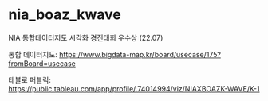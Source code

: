 # nia_boaz_kwave
NIA 통합데이터지도 시각화 경진대회 우수상 (22.07)

통합 데이터지도: https://www.bigdata-map.kr/board/usecase/175?fromBoard=usecase

태블로 퍼블릭: https://public.tableau.com/app/profile/.74014994/viz/NIAXBOAZK-WAVE/K-1
